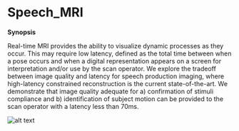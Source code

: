 # Speech_MRI
**Synopsis**

Real-time MRI provides the ability to visualize dynamic processes as they occur. This may require low latency, defined as the total time between when a pose occurs and when a digital representation appears on a screen for interpretation and/or use by the scan operator. We explore the tradeoff between image quality and latency for speech production imaging, where high-latency constrained reconstruction is the current state-of-the-art. We demonstrate that image quality adequate for a) confirmation of stimuli compliance and b) identification of subject motion can be provided to the scan operator with a latency less than 70ms.

![alt text](http://wayne-weiyi-chen.github.io/pdf/ISMRM2019/2403_files/ISMRM2019-000878_Fig4.gif)
